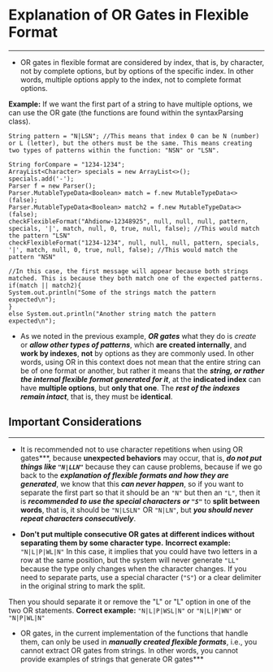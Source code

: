 # Explanation of OR Gates in Flexible Format

---------------------------------------------------------

* OR gates in flexible format are considered by index, that is, by character, not by complete options, but by options of the specific index. In other words, multiple options apply to the index, not to complete format options.

**Example:**
If we want the first part of a string to have multiple options, we can use the OR gate (the functions are found within the syntaxParsing class).

~~~~
String pattern = "N|LSN"; //This means that index 0 can be N (number) or L (letter), but the others must be the same. This means creating two types of patterns within the function: "NSN" or "LSN".

String forCompare = "1234-1234";
ArrayList<Character> specials = new ArrayList<>();
specials.add('-');
Parser f = new Parser();
Parser.MutableTypeData<Boolean> match = f.new MutableTypeData<>(false);
Parser.MutableTypeData<Boolean> match2 = f.new MutableTypeData<>(false);
checkFlexibleFormat("Ahdionw-12348925", null, null, null, pattern, specials, '|', match, null, 0, true, null, false); //This would match the pattern "LSN"
checkFlexibleFormat("1234-1234", null, null, null, pattern, specials, '|', match, null, 0, true, null, false); //This would match the pattern "NSN"

//In this case, the first message will appear because both strings matched. This is because they both match one of the expected patterns.
if(match || match2){
System.out.println("Some of the strings match the pattern expected\n");
}
else System.out.println("Another string match the pattern expected\n");
~~~~

* As we noted in the previous example, ***OR gates*** what they do is *create* or ***allow other types of patterns***, which **are created internally**, and **work by indexes**, **not** by options as they are commonly used. In other words, using OR in this context does not mean that the entire string can be of one format or another, but rather it means that the ***string, or rather the internal flexible format generated for it***, at the **indicated index** can have **multiple options**, but **only that one**. The ***rest of the indexes remain intact***, that is, they must be **identical**.

## Important Considerations

---------------------------------------------

* It is recommended not to use character repetitions when using OR gates***, because **unexpected behaviors** may occur, that is, ***do not put things like `"N|LLN"`*** because they can cause problems, because if we go back to the ***explanation of flexible formats and how they are generated***, we know that this ***can never happen***, so if you want to separate the first part so that it should be an `"N"` but then an `"L"`, then it is ***recommended to use the special characters or `"S"`*** to **split between words**, that is, it should be `"N|LSLN"` OR `"N|LN"`, but ***you should never repeat characters consecutively***.

* **Don't put multiple consecutive OR gates at different indices without separating them by some character type.**
**Incorrect example:** `"N|L|P|WL|N"`
In this case, it implies that you could have two letters in a row at the same position, but the system will never generate `"LL"` because the type only changes when the character changes.
If you need to separate parts, use a special character (`"S"`) or a clear delimiter in the original string to mark the split.

Then you should separate it or remove the "L" or "L" option in one of the two OR statements.
**Correct example:** `"N|L|P|WSL|N"` or `"N|L|P|WN"` or `"N|P|WL|N"`

* OR gates, in the current implementation of the functions that handle them, can only be used in ***manually created flexible formats***, i.e., you cannot extract OR gates from strings. In other words, you cannot provide examples of strings that generate OR gates***
